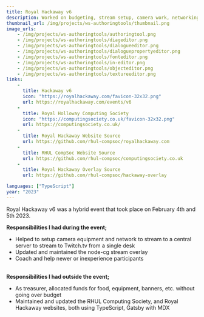 ```yaml
---
title: Royal Hackaway v6
description: Worked on budgeting, stream setup, camera work, networking, websites, and additional software.
thumbnail_url: /img/projects/ws-authoringtools/thumbnail.png
image_urls: 
    - /img/projects/ws-authoringtools/authoringtool.png
    - /img/projects/ws-authoringtools/diageditor.png
    - /img/projects/ws-authoringtools/dialogueeditor.png
    - /img/projects/ws-authoringtools/dialoguepropertyeditor.png
    - /img/projects/ws-authoringtools/fonteditor.png
    - /img/projects/ws-authoringtools/in-editor.png
    - /img/projects/ws-authoringtools/objecteditor.png
    - /img/projects/ws-authoringtools/textureeditor.png
links: 
    - 
      title: Hackaway v6
      icon: "https://royalhackaway.com/favicon-32x32.png"
      url: https://royalhackaway.com/events/v6
    - 
      title: Royal Holloway Computing Society
      icon: "https://computingsociety.co.uk/favicon-32x32.png"
      url: https://computingsociety.co.uk/
    - 
      title: Royal Hackaway Website Source
      url: https://github.com/rhul-compsoc/royalhackaway.com
    -
      title: RHUL CompSoc Website Source
      url: https://github.com/rhul-compsoc/computingsociety.co.uk
    -
      title: Royal Hackaway Overlay Source
      url: https://github.com/rhul-compsoc/hackaway-overlay

languages: ["TypeScript"]
year: "2023"
---
```

Royal Hackaway v6 was a hybrid event that took place on February 4th and 5th 2023.

**Responsibilities I had during the event;**
* Helped to setup camera equipment and network to stream to a central server to stream to Twitch.tv from a single desk
* Updated and maintained the node-cg stream overlay
* Coach and help newer or inexperience participants

\
**Responsibilities I had outside the event;**
* As treasurer, allocated funds for food, equipment, banners, etc. without going over budget
* Maintained and updated the RHUL Computing Society, and Royal Hackaway websites, both using TypeScript, Gatsby with MDX
